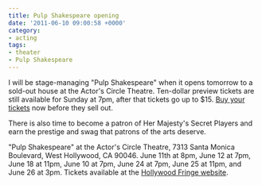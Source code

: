 ```yaml
---
title: Pulp Shakespeare opening
date: '2011-06-10 09:00:58 +0000'
category:
- acting
tags:
- theater
- Pulp Shakespeare
---
```


I will be stage-managing "Pulp Shakespeare" when it opens tomorrow to a sold-out
house at the Actor's Circle Theatre. Ten-dollar preview tickets are still
available for Sunday at 7pm, after that tickets go up to $15. [Buy your
tickets](https://www.hollywoodfringe.org/projects/466) now before they sell out.

There is also time to become a
patron of Her
Majesty's Secret Players and earn the prestige and swag that patrons of the arts
deserve.

"Pulp Shakespeare" at the Actor's Circle Theatre, 7313 Santa Monica Boulevard,
West Hollywood, CA 90046. June 11th at 8pm, June 12 at 7pm, June 18 at 11pm,
June 10 at 7pm, June 24 at 7pm, June 25 at 11pm, and June 26 at 3pm. Tickets
available at the [Hollywood Fringe
website](https://www.hollywoodfringe.org/projects/466).
